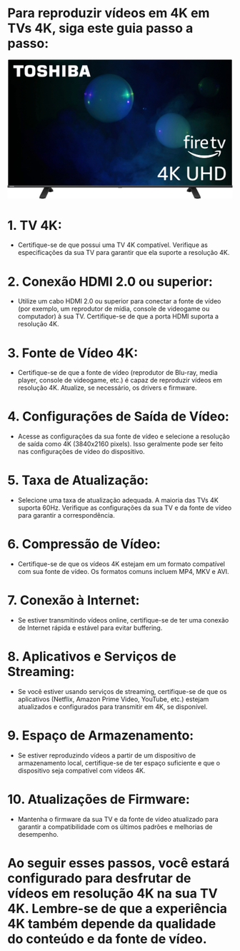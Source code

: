 # Para reproduzir vídeos em 4K em TVs 4K, siga este guia passo a passo:<br>
<img src="https://raw.githubusercontent.com/kodishmediacenter/Kodish-Lupa/main/PP/6532123_sd.jpg">

# 1. **TV 4K:**
   - Certifique-se de que possui uma TV 4K compatível. Verifique as especificações da sua TV para garantir que ela suporte a resolução 4K.

# 2. **Conexão HDMI 2.0 ou superior:**
   - Utilize um cabo HDMI 2.0 ou superior para conectar a fonte de vídeo (por exemplo, um reprodutor de mídia, console de videogame ou computador) à sua TV. Certifique-se de que a porta HDMI suporta a resolução 4K.

# 3. **Fonte de Vídeo 4K:**
   - Certifique-se de que a fonte de vídeo (reprodutor de Blu-ray, media player, console de videogame, etc.) é capaz de reproduzir vídeos em resolução 4K. Atualize, se necessário, os drivers e firmware.

# 4. **Configurações de Saída de Vídeo:**
   - Acesse as configurações da sua fonte de vídeo e selecione a resolução de saída como 4K (3840x2160 pixels). Isso geralmente pode ser feito nas configurações de vídeo do dispositivo.

# 5. **Taxa de Atualização:**
   - Selecione uma taxa de atualização adequada. A maioria das TVs 4K suporta 60Hz. Verifique as configurações da sua TV e da fonte de vídeo para garantir a correspondência.

# 6. **Compressão de Vídeo:**
   - Certifique-se de que os vídeos 4K estejam em um formato compatível com sua fonte de vídeo. Os formatos comuns incluem MP4, MKV e AVI.

# 7. **Conexão à Internet:**
   - Se estiver transmitindo vídeos online, certifique-se de ter uma conexão de Internet rápida e estável para evitar buffering.

# 8. **Aplicativos e Serviços de Streaming:**
   - Se você estiver usando serviços de streaming, certifique-se de que os aplicativos (Netflix, Amazon Prime Video, YouTube, etc.) estejam atualizados e configurados para transmitir em 4K, se disponível.

# 9. **Espaço de Armazenamento:**
   - Se estiver reproduzindo vídeos a partir de um dispositivo de armazenamento local, certifique-se de ter espaço suficiente e que o dispositivo seja compatível com vídeos 4K.

# 10. **Atualizações de Firmware:**
   - Mantenha o firmware da sua TV e da fonte de vídeo atualizado para garantir a compatibilidade com os últimos padrões e melhorias de desempenho.


# Ao seguir esses passos, você estará configurado para desfrutar de vídeos em resolução 4K na sua TV 4K. Lembre-se de que a experiência 4K também depende da qualidade do conteúdo e da fonte de vídeo.
